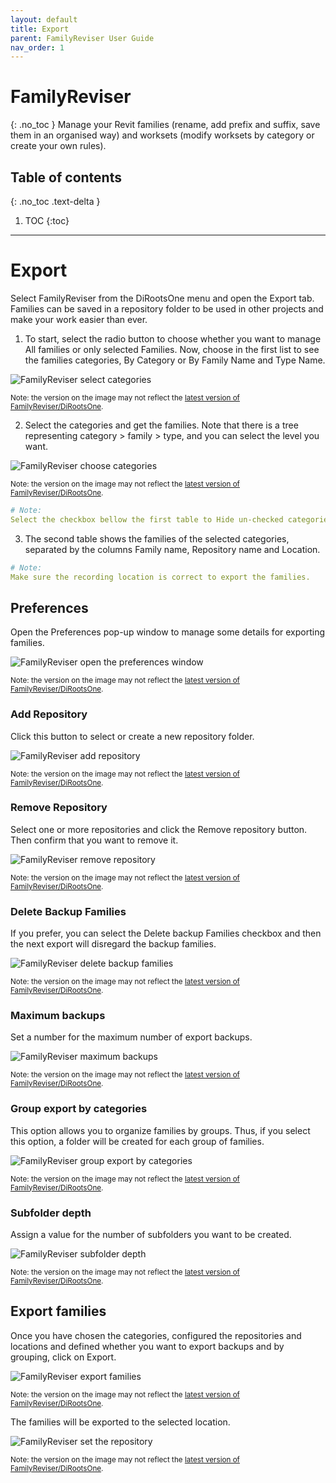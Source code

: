 ```yaml
---
layout: default
title: Export
parent: FamilyReviser User Guide
nav_order: 1
---
```


# FamilyReviser
{: .no_toc }
Manage your Revit families (rename, add prefix and suffix, save them in an organised way) and worksets (modify worksets by category or create your own rules).
## Table of contents
{: .no_toc .text-delta }

1. TOC
{:toc}

---

# Export

Select FamilyReviser from the DiRootsOne menu and open the Export tab. Families can be saved in a repository folder to be used in other projects and make your work easier than ever.

1. To start, select the radio button to choose whether you want to manage All families or only selected Families. Now, choose in the first list to see the families categories, By Category or By Family Name and Type Name.

![FamilyReviser select categories](../../../assets\images\FamilyReviser\FR-Ex-Families.gif)

<sub>Note: the version on the image may not reflect the [latest version of FamilyReviser/DiRootsOne](https://diroots.com/revit-plugins/dirootsone/).</sub>

2. Select the categories and get the families. Note that there is a tree representing category > family > type, and you can select the level you want.

![FamilyReviser choose categories](../../../assets\images\FamilyReviser\FR-Ex-SelectCategory.gif)

<sub>Note: the version on the image may not reflect the [latest version of FamilyReviser/DiRootsOne](https://diroots.com/revit-plugins/dirootsone/).</sub>

```yaml
# Note:
Select the checkbox bellow the first table to Hide un-checked categories.
```

3.	The second table shows the families of the selected categories, separated by the columns Family name, Repository name and Location.

```yaml
# Note:
Make sure the recording location is correct to export the families.
```

## Preferences
Open the Preferences pop-up window to manage some details for exporting families.

![FamilyReviser open the preferences window](../../../assets\images\FamilyReviser\FR-Ex-OpenPreferences.gif)

<sub>Note: the version on the image may not reflect the [latest version of FamilyReviser/DiRootsOne](https://diroots.com/revit-plugins/dirootsone/).</sub>

### Add Repository

Click this button to select or create a new repository folder.

![FamilyReviser add repository](../../../assets\images\FamilyReviser\FR-Ex-AddRepository.gif)

<sub>Note: the version on the image may not reflect the [latest version of FamilyReviser/DiRootsOne](https://diroots.com/revit-plugins/dirootsone/).</sub>


### Remove Repository

Select one or more repositories and click the Remove repository button. Then confirm that you want to remove it.

![FamilyReviser remove repository](../../../assets\images\FamilyReviser\FR-Ex-RemoveRepository.gif)

<sub>Note: the version on the image may not reflect the [latest version of FamilyReviser/DiRootsOne](https://diroots.com/revit-plugins/dirootsone/).</sub>

### Delete Backup Families

If you prefer, you can select the Delete backup Families checkbox and then the next export will disregard the backup families.

![FamilyReviser delete backup families](../../../assets\images\FamilyReviser\FR-Ex-DeleteBackup.png)

<sub>Note: the version on the image may not reflect the [latest version of FamilyReviser/DiRootsOne](https://diroots.com/revit-plugins/dirootsone/).</sub>

### Maximum backups

Set a number for the maximum number of export backups.

![FamilyReviser maximum backups](../../../assets\images\FamilyReviser\FR-Ex-MaxBackups.png)

<sub>Note: the version on the image may not reflect the [latest version of FamilyReviser/DiRootsOne](https://diroots.com/revit-plugins/dirootsone/).</sub>

### Group export by categories

This option allows you to organize families by groups. Thus, if you select this option, a folder will be created for each group of families.

![FamilyReviser group export by categories](../../../assets\images\FamilyReviser\FR-Ex-GroupExport.png)

<sub>Note: the version on the image may not reflect the [latest version of FamilyReviser/DiRootsOne](https://diroots.com/revit-plugins/dirootsone/).</sub>

### Subfolder depth

Assign a value for the number of subfolders you want to be created.

![FamilyReviser subfolder depth](../../../assets\images\FamilyReviser\FR-Ex-Subfolder.png)

<sub>Note: the version on the image may not reflect the [latest version of FamilyReviser/DiRootsOne](https://diroots.com/revit-plugins/dirootsone/).</sub>

## Export families

Once you have chosen the categories, configured the repositories and locations and defined whether you want to export backups and by grouping, click on Export.

![FamilyReviser export families](../../../assets\images\FamilyReviser\FR-Ex-SelectRepository.png)

<sub>Note: the version on the image may not reflect the [latest version of FamilyReviser/DiRootsOne](https://diroots.com/revit-plugins/dirootsone/).</sub>

The families will be exported to the selected location.

![FamilyReviser set the repository](../../../assets\images\FamilyReviser\FR-Ex-Export.gif)

<sub>Note: the version on the image may not reflect the [latest version of FamilyReviser/DiRootsOne](https://diroots.com/revit-plugins/dirootsone/).</sub>